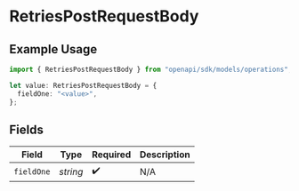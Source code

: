 # RetriesPostRequestBody

## Example Usage

```typescript
import { RetriesPostRequestBody } from "openapi/sdk/models/operations";

let value: RetriesPostRequestBody = {
  fieldOne: "<value>",
};
```

## Fields

| Field              | Type               | Required           | Description        |
| ------------------ | ------------------ | ------------------ | ------------------ |
| `fieldOne`         | *string*           | :heavy_check_mark: | N/A                |